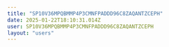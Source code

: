 ```yaml
---
title: "SP10V36MPQBMMP4P3CMNFPADDD96C8ZAQANTZCEPH"
date: 2025-01-22T18:10:31.014Z
user: SP10V36MPQBMMP4P3CMNFPADDD96C8ZAQANTZCEPH
layout: "users"
---
```

    